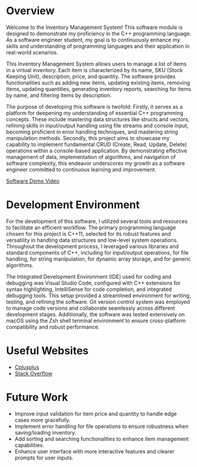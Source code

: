 # Overview

Welcome to the Inventory Management System! This software module is designed to demonstrate my proficiency in the C++ programming language. As a software engineer student, my goal is to continuously enhance my skills and understanding of programming languages and their application in real-world scenarios.

This Inventory Management System allows users to manage a list of items in a virtual inventory. Each item is characterized by its name, SKU (Stock Keeping Unit), description, price, and quantity. The software provides functionalities such as adding new items, updating existing items, removing items, updating quantities, generating inventory reports, searching for items by name, and filtering items by description.

The purpose of developing this software is twofold: Firstly, it serves as a platform for deepening my understanding of essential C++ programming concepts. These include mastering data structures like structs and vectors, refining skills in input/output handling using file streams and console input, becoming proficient in error handling techniques, and mastering string manipulation methods. Secondly, this project aims to showcase my capability to implement fundamental CRUD (Create, Read, Update, Delete) operations within a console-based application. By demonstrating effective management of data, implementation of algorithms, and navigation of software complexity, this endeavor underscores my growth as a software engineer committed to continuous learning and improvement.

[Software Demo Video](http://youtube.link.goes.here)

# Development Environment

For the development of this software, I utilized several tools and resources to facilitate an efficient workflow. The primary programming language chosen for this project is C++11, selected for its robust features and versatility in handling data structures and low-level system operations. Throughout the development process, I leveraged various libraries and standard components of C++, including <iostream> for input/output operations, <fstream> for file handling, <sstream> for string manipulation, <vector> for dynamic array storage, and <algorithm> for generic algorithms.

The Integrated Development Environment (IDE) used for coding and debugging was Visual Studio Code, configured with C++ extensions for syntax highlighting, IntelliSense for code completion, and integrated debugging tools. This setup provided a streamlined environment for writing, testing, and refining the software. Git version control system was employed to manage code versions and collaborate seamlessly across different development stages. Additionally, the software was tested extensively on macOS using the Zsh shell terminal environment to ensure cross-platform compatibility and robust performance.

# Useful Websites

- [Cplusplus](https://cplusplus.com)
- [Stack Overflow](https://stackoverflow.com)

# Future Work

- Improve input validation for item price and quantity to handle edge cases more gracefully.
- Implement error handling for file operations to ensure robustness when saving/loading inventory.
- Add sorting and searching functionalities to enhance item management capabilities.
- Enhance user interface with more interactive features and clearer prompts for user inputs.